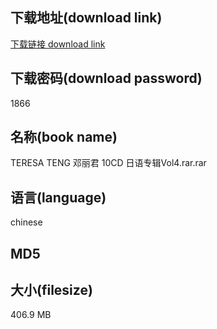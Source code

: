 ## 下载地址(download link)
[下载链接 download link](https://tutu365.netlify.app/?s=TERESA+TENG+%E9%82%93%E4%B8%BD%E5%90%9B+10CD+%E6%97%A5%E8%AF%AD%E4%B8%93%E8%BE%91Vol4.rar)

## 下载密码(download password)
1866

## 名称(book name)
TERESA TENG 邓丽君 10CD 日语专辑Vol4.rar.rar

## 语言(language)
chinese

## MD5


## 大小(filesize)
406.9 MB
